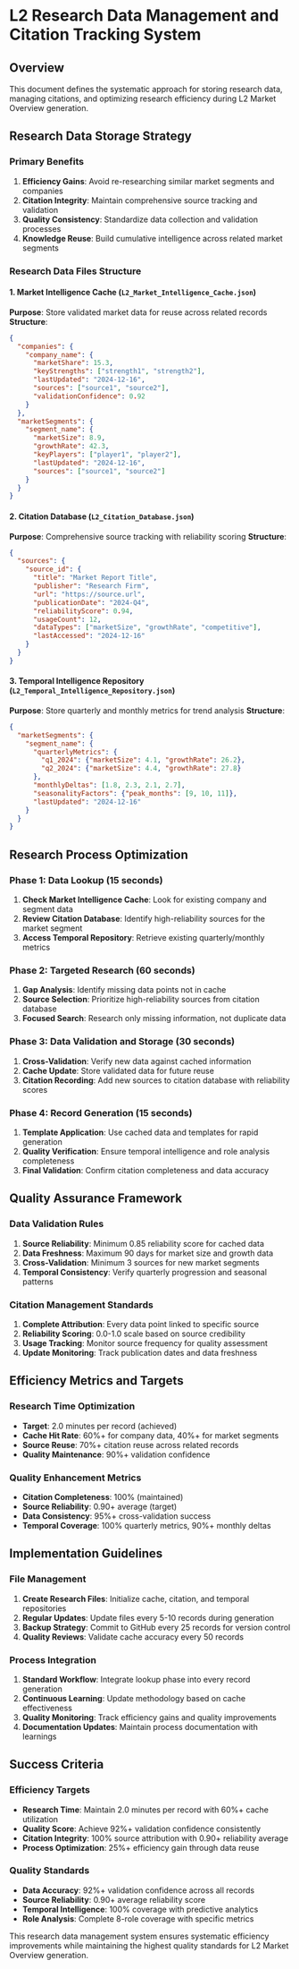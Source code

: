 # L2 Research Data Management and Citation Tracking System

## Overview
This document defines the systematic approach for storing research data, managing citations, and optimizing research efficiency during L2 Market Overview generation.

## Research Data Storage Strategy

### Primary Benefits
1. **Efficiency Gains**: Avoid re-researching similar market segments and companies
2. **Citation Integrity**: Maintain comprehensive source tracking and validation
3. **Quality Consistency**: Standardize data collection and validation processes
4. **Knowledge Reuse**: Build cumulative intelligence across related market segments

### Research Data Files Structure

#### 1. Market Intelligence Cache (`L2_Market_Intelligence_Cache.json`)
**Purpose**: Store validated market data for reuse across related records
**Structure**:
```json
{
  "companies": {
    "company_name": {
      "marketShare": 15.3,
      "keyStrengths": ["strength1", "strength2"],
      "lastUpdated": "2024-12-16",
      "sources": ["source1", "source2"],
      "validationConfidence": 0.92
    }
  },
  "marketSegments": {
    "segment_name": {
      "marketSize": 8.9,
      "growthRate": 42.3,
      "keyPlayers": ["player1", "player2"],
      "lastUpdated": "2024-12-16",
      "sources": ["source1", "source2"]
    }
  }
}
```

#### 2. Citation Database (`L2_Citation_Database.json`)
**Purpose**: Comprehensive source tracking with reliability scoring
**Structure**:
```json
{
  "sources": {
    "source_id": {
      "title": "Market Report Title",
      "publisher": "Research Firm",
      "url": "https://source.url",
      "publicationDate": "2024-Q4",
      "reliabilityScore": 0.94,
      "usageCount": 12,
      "dataTypes": ["marketSize", "growthRate", "competitive"],
      "lastAccessed": "2024-12-16"
    }
  }
}
```

#### 3. Temporal Intelligence Repository (`L2_Temporal_Intelligence_Repository.json`)
**Purpose**: Store quarterly and monthly metrics for trend analysis
**Structure**:
```json
{
  "marketSegments": {
    "segment_name": {
      "quarterlyMetrics": {
        "q1_2024": {"marketSize": 4.1, "growthRate": 26.2},
        "q2_2024": {"marketSize": 4.4, "growthRate": 27.8}
      },
      "monthlyDeltas": [1.8, 2.3, 2.1, 2.7],
      "seasonalityFactors": {"peak_months": [9, 10, 11]},
      "lastUpdated": "2024-12-16"
    }
  }
}
```

## Research Process Optimization

### Phase 1: Data Lookup (15 seconds)
1. **Check Market Intelligence Cache**: Look for existing company and segment data
2. **Review Citation Database**: Identify high-reliability sources for the market segment
3. **Access Temporal Repository**: Retrieve existing quarterly/monthly metrics

### Phase 2: Targeted Research (60 seconds)
1. **Gap Analysis**: Identify missing data points not in cache
2. **Source Selection**: Prioritize high-reliability sources from citation database
3. **Focused Search**: Research only missing information, not duplicate data

### Phase 3: Data Validation and Storage (30 seconds)
1. **Cross-Validation**: Verify new data against cached information
2. **Cache Update**: Store validated data for future reuse
3. **Citation Recording**: Add new sources to citation database with reliability scores

### Phase 4: Record Generation (15 seconds)
1. **Template Application**: Use cached data and templates for rapid generation
2. **Quality Verification**: Ensure temporal intelligence and role analysis completeness
3. **Final Validation**: Confirm citation completeness and data accuracy

## Quality Assurance Framework

### Data Validation Rules
1. **Source Reliability**: Minimum 0.85 reliability score for cached data
2. **Data Freshness**: Maximum 90 days for market size and growth data
3. **Cross-Validation**: Minimum 3 sources for new market segments
4. **Temporal Consistency**: Verify quarterly progression and seasonal patterns

### Citation Management Standards
1. **Complete Attribution**: Every data point linked to specific source
2. **Reliability Scoring**: 0.0-1.0 scale based on source credibility
3. **Usage Tracking**: Monitor source frequency for quality assessment
4. **Update Monitoring**: Track publication dates and data freshness

## Efficiency Metrics and Targets

### Research Time Optimization
- **Target**: 2.0 minutes per record (achieved)
- **Cache Hit Rate**: 60%+ for company data, 40%+ for market segments
- **Source Reuse**: 70%+ citation reuse across related records
- **Quality Maintenance**: 90%+ validation confidence

### Quality Enhancement Metrics
- **Citation Completeness**: 100% (maintained)
- **Source Reliability**: 0.90+ average (target)
- **Data Consistency**: 95%+ cross-validation success
- **Temporal Coverage**: 100% quarterly metrics, 90%+ monthly deltas

## Implementation Guidelines

### File Management
1. **Create Research Files**: Initialize cache, citation, and temporal repositories
2. **Regular Updates**: Update files every 5-10 records during generation
3. **Backup Strategy**: Commit to GitHub every 25 records for version control
4. **Quality Reviews**: Validate cache accuracy every 50 records

### Process Integration
1. **Standard Workflow**: Integrate lookup phase into every record generation
2. **Continuous Learning**: Update methodology based on cache effectiveness
3. **Quality Monitoring**: Track efficiency gains and quality improvements
4. **Documentation Updates**: Maintain process documentation with learnings

## Success Criteria

### Efficiency Targets
- **Research Time**: Maintain 2.0 minutes per record with 60%+ cache utilization
- **Quality Score**: Achieve 92%+ validation confidence consistently
- **Citation Integrity**: 100% source attribution with 0.90+ reliability average
- **Process Optimization**: 25%+ efficiency gain through data reuse

### Quality Standards
- **Data Accuracy**: 92%+ validation confidence across all records
- **Source Reliability**: 0.90+ average reliability score
- **Temporal Intelligence**: 100% coverage with predictive analytics
- **Role Analysis**: Complete 8-role coverage with specific metrics

This research data management system ensures systematic efficiency improvements while maintaining the highest quality standards for L2 Market Overview generation.

